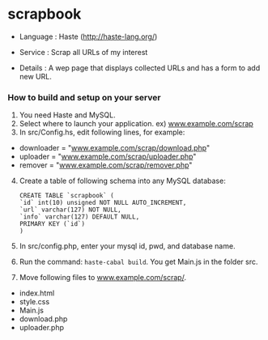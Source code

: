 # scrapbook

- Language : Haste (http://haste-lang.org/)

- Service  : Scrap all URLs of my interest

- Details  : A wep page that displays collected URLs and has a form to add new URL.

### How to build and setup on your server
1. You need Haste and MySQL.
2. Select where to launch your application. ex) www.example.com/scrap
3. In src/Config.hs, edit following lines, for example:
  - downloader = "www.example.com/scrap/download.php"
  - uploader = "www.example.com/scrap/uploader.php"
  - remover = "www.example.com/scrap/remover.php"
4. Create a table of following schema into any MySQL database:

    ```
    CREATE TABLE `scrapbook` (
    `id` int(10) unsigned NOT NULL AUTO_INCREMENT,
    `url` varchar(127) NOT NULL,
    `info` varchar(127) DEFAULT NULL,
    PRIMARY KEY (`id`)
    )
	```

5. In src/config.php, enter your mysql id, pwd, and database name.
6. Run the command: `haste-cabal build`. You get Main.js in the folder src.
7. Move following files to www.example.com/scrap/.
  - index.html
  - style.css
  - Main.js
  - download.php
  - uploader.php
